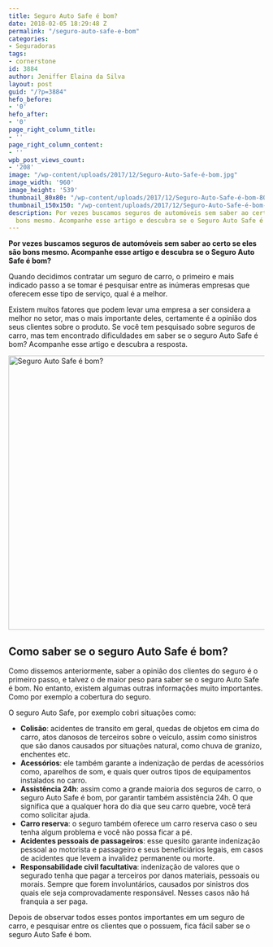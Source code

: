 ```yaml
---
title: Seguro Auto Safe é bom?
date: 2018-02-05 18:29:48 Z
permalink: "/seguro-auto-safe-e-bom"
categories:
- Seguradoras
tags:
- cornerstone
id: 3884
author: Jeniffer Elaina da Silva
layout: post
guid: "/?p=3884"
hefo_before:
- '0'
hefo_after:
- '0'
page_right_column_title:
- ''
page_right_column_content:
- ''
wpb_post_views_count:
- '208'
image: "/wp-content/uploads/2017/12/Seguro-Auto-Safe-é-bom.jpg"
image_width: '960'
image_height: '539'
thumbnail_80x80: "/wp-content/uploads/2017/12/Seguro-Auto-Safe-é-bom-80x80.jpg"
thumbnail_150x150: "/wp-content/uploads/2017/12/Seguro-Auto-Safe-é-bom-150x150.jpg"
description: Por vezes buscamos seguros de automóveis sem saber ao certo se eles são
  bons mesmo. Acompanhe esse artigo e descubra se o Seguro Auto Safe é bom?
---
```


**Por vezes buscamos seguros de automóveis sem saber ao certo se eles são bons mesmo. Acompanhe esse artigo e descubra se o Seguro Auto Safe é bom?**

Quando decidimos contratar um seguro de carro, o primeiro e mais indicado passo a se tomar é pesquisar entre as inúmeras empresas que oferecem esse tipo de serviço, qual é a melhor.

Existem muitos fatores que podem levar uma empresa a ser considera a melhor no setor, mas o mais importante deles, certamente é a opinião dos seus clientes sobre o produto. Se você tem pesquisado sobre seguros de carro, mas tem encontrado dificuldades em saber se o seguro Auto Safe é bom? Acompanhe esse artigo e descubra a resposta.

[<img class="aligncenter wp-image-3885 size-full" title="Seguro Auto Safe é bom?" src="/wp-content/uploads/2017/12/Seguro-Auto-Safe-é-bom.jpg" alt="Seguro Auto Safe é bom?" width="960" height="539" srcset="/wp-content/uploads/2017/12/Seguro-Auto-Safe-é-bom.jpg 960w, /wp-content/uploads/2017/12/Seguro-Auto-Safe-é-bom-250x140.jpg 250w, /wp-content/uploads/2017/12/Seguro-Auto-Safe-é-bom-768x431.jpg 768w, /wp-content/uploads/2017/12/Seguro-Auto-Safe-é-bom-700x393.jpg 700w, /wp-content/uploads/2017/12/Seguro-Auto-Safe-é-bom-120x67.jpg 120w" sizes="(max-width: 960px) 100vw, 960px" />](/wp-content/uploads/2017/12/Seguro-Auto-Safe-é-bom.jpg)

## Como saber se o seguro Auto Safe é bom?

Como dissemos anteriormente, saber a opinião dos clientes do seguro é o primeiro passo, e talvez o de maior peso para saber se o seguro Auto Safe é bom. No entanto, existem algumas outras informações muito importantes. Como por exemplo a cobertura do seguro.

O seguro Auto Safe, por exemplo cobri situações como:

  * **Colisão**: acidentes de transito em geral, quedas de objetos em cima do carro, atos danosos de terceiros sobre o veículo, assim como sinistros que são danos causados por situações natural, como chuva de granizo, enchentes etc.
  * **Acessórios**: ele também garante a indenização de perdas de acessórios como, aparelhos de som, e quais quer outros tipos de equipamentos instalados no carro.
  * **Assistência 24h**: assim como a grande maioria dos seguros de carro, o seguro Auto Safe é bom, por garantir também assistência 24h. O que significa que a qualquer hora do dia que seu carro quebre, você terá como solicitar ajuda.
  * **Carro reserva**: o seguro também oferece um carro reserva caso o seu tenha algum problema e você não possa ficar a pé.
  * **Acidentes pessoais de passageiros**: esse quesito garante indenização pessoal ao motorista e passageiro e seus beneficiários legais, em casos de acidentes que levem a invalidez permanente ou morte.
  * **Responsabilidade civil facultativa**: indenização de valores que o segurado tenha que pagar a terceiros por danos materiais, pessoais ou morais. Sempre que forem involuntários, causados por sinistros dos quais ele seja comprovadamente responsável. Nesses casos não há franquia a ser paga.

Depois de observar todos esses pontos importantes em um seguro de carro, e pesquisar entre os clientes que o possuem, fica fácil saber se o seguro Auto Safe é bom.